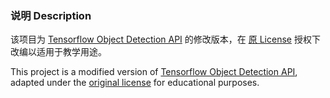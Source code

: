 
### 说明 Description

该项目为 [Tensorflow Object Detection API](https://github.com/tensorflow/models/tree/master/research/object_detection) 的修改版本，在 [原 License](https://github.com/tensorflow/models/blob/master/LICENSE) 授权下改编以适用于教学用途。

This project is a modified version of [Tensorflow Object Detection API](https://github.com/tensorflow/models/tree/master/research/object_detection), adapted under the [original license](https://github.com/tensorflow/models/blob/master/LICENSE) for educational purposes.